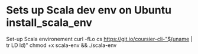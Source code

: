 # Sets up Scala dev env on Ubuntu install_scala_env
Set-up Scala environement
curl -fLo cs https://git.io/coursier-cli-"$(uname | tr LD ld)"
chmod +x scala-env && ./scala-env
